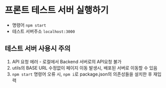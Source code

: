 # 프론트 테스트 서버 실행하기
* 명령어 `npm start`
* 테스트 서버주소 `localhost:3000`

## 테스트 서버 사용시 주의
1. API 요청 에러 - 로컬에서 Backend 서버로의 API요청 불가
2. utils의 BASE URL 수정없이 페이지 이동 발생시, 배포된 서버로 이동할 수 있음
3. `npm start` 명령어 오류 시, `npm i`로 package.json의 의존성들을 설치한 후 재입력


